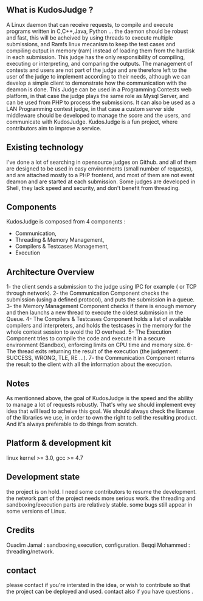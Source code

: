 
What is KudosJudge ?
--------------------------------
A Linux daemon that can receive requests, to compile and execute programs written in C,C++,Java, Python ...
the daemon should be robust and fast, this will be acheived by using threads to execute multiple submissions, and Ramfs linux mecanism to keep the test cases and compiling output in memory (ram) instead of loading them from the hardisk in each submission. This judge has the only responsibility of compiling, executing or interpreting, and comparing the outputs. The management of contests and users are not part of the judge and are therefore left to the user of the judge to implement according to their needs, although we can develop a simple client to demonstrate how the communication with the deamon is done.
This Judge can be used in a Programming Contests web platform, in that case the judge plays the same role as Mysql Server, and can be used from PHP to process the submissions. It can also be used as a LAN Programming contest judge, in that case a custom server side middleware should be developed to manage the score and the users, and communicate with KudosJudge.
KudosJudge is a fun project, where contributors aim to improve a service.

Existing technology
---------------------------
I've done a lot of searching in opensource judges on Github. and all of them are designed to be used in easy environments (small number of requests), and are attached mostly to a PHP frontend, and most of them are not event deamon and are started at each submission. Some judges are developed in Shell, they lack speed and security, and don't benefit from threading.

Components
---------------------
KudosJudge is composed from 4 components : 
- Communication, 
- Threading & Memory Management,
- Compilers & Testcases Management,
- Execution


Architecture Overview
----------------------
1- the client sends a submission to the judge using IPC for example ( or TCP through network).
2- the Communication Component checks the submission (using a defined protocol), and puts the submission in a queue.
3- the Memory Management Component checks if there is enough memory and then launchs a new thread to execute the oldest submission in the Queue.
4- The Compilers & Testcases Component holds a list of available compilers and interpreters, and holds the testcases in the memory for the whole contest session to avoid the IO overhead.
5- The Execution Component tries to compile the code and execute it in a secure environment (Sandbox), enforcing limits on CPU time and memory size.
6- The thread exits returning the result of the execution (the judgement : SUCCESS, WRONG, TLE, RE ...).
7- the Communication Component returns the result to the client with all the information about the execution.

Notes
----------
As mentionned above, the goal of KudosJudge is the speed and the ability to manage a lot of requests robustly. That's why we should implement evey idea that will lead to acheive this goal. 
We should always check the license of the libraries we use, in order to own the right to sell the resulting product. And it's always preferable to do things from scratch. 


Platform & development kit
----------------------------
linux kernel >= 3.0, gcc >= 4.7

Development state
--------------------------
the project is on hold. I need some contributors to resume the development. 
the network part of the project needs more serious work.
the threading and sandboxing/execution parts are relatively stable. some bugs still appear in some versions of Linux.

Credits 
----------------------------
Ouadim Jamal           : sandboxing,execution, configuration.
Beqqi Mohammed         : threading/network.

contact
------------------------------
please contact if you're intersted in the idea, or wish to contribute so that the project can be deployed and used. 
contact also if you have questions .
